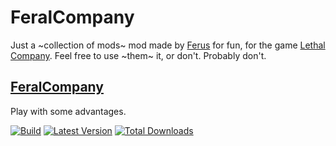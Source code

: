# FeralCompany

Just a ~collection of mods~ mod made by [Ferus](https://github.com/FerusGrim) for fun, for the game [Lethal Company](https://store.steampowered.com/app/1966720/Lethal_Company/). Feel free to use ~them~ it, or don't. Probably don't.

## [FeralCompany](https://github.com/FeralCompany/FeralCompany)

Play with some advantages.

[![Build](https://img.shields.io/github/actions/workflow/status/FeralCompany/FeralCompany/build.yml?branch=main&style=for-the-badge&logo=github)](https://github.com/FeralCompany/FeralCompany/actions/workflows/build.yml)
[![Latest Version](https://img.shields.io/thunderstore/v/Ferus/FeralCompany?style=for-the-badge&logo=thunderstore)](https://thunderstore.io/c/lethal-company/p/Ferus/FeralCompany)
[![Total Downloads](https://img.shields.io/thunderstore/dt/Ferus/FeralCompany?style=for-the-badge&logo=thunderstore)](https://thunderstore.io/c/lethal-company/p/Ferus/FeralCompany)
